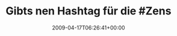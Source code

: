 ---
retweeted: false
source: <a href="http://twitter.com" rel="nofollow">Twitter Web Client</a>
entities:
  hashtags:
  - text: Zensursula
    indices:
    - '26'
    - '37'
  symbols: []
  user_mentions: []
  urls: []
display_text_range:
- '0'
- '121'
favorite_count: '0'
id_str: '1540205381'
truncated: false
retweet_count: '0'
id: '1540205381'
created_at: Fri Apr 17 06:26:41 +0000 2009
favorited: false
full_text: 'Gibts nen Hashtag für die #Zensursula Demo in Berlin? Würd ja gern paar
  Fotos sehn, wenn ich schon nicht dabei sein kann.'
lang: de
tags:
- Zensursula
- pesos:twitter
date: '2009-04-17T06:26:41+00:00'
src: https://twitter.com/bascht/status/1540205381
original_url: https://twitter.com/bascht/status/1540205381
type: twitter_tweet
text: 'Gibts nen Hashtag für die #Zensursula Demo in Berlin? Würd ja gern paar Fotos
  sehn, wenn ich schon nicht dabei sein kann.'
title: 'Gibts nen Hashtag für die #Zens'

---